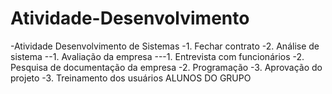 # Atividade-Desenvolvimento
-Atividade Desenvolvimento de Sistemas
-1. Fechar contrato
-2. Análise de sistema
--1. Avaliação da empresa
---1. Entrevista com funcionários
-2. Pesquisa de documentação da empresa
-2. Programação
-3. Aprovação do projeto
-3. Treinamento dos usuários 
ALUNOS DO GRUPO
